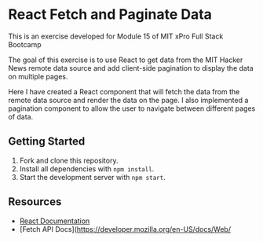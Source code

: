 # React Fetch and Paginate Data

This is an exercise developed for Module 15 of MIT xPro Full Stack Bootcamp


The goal of this exercise is to use React to get data from the MIT Hacker News remote data source and add client-side pagination to display the data on multiple pages.

Here I have created a React component that will fetch the data from the remote data source and render the data on the page. I also implemented a pagination component to allow the user to navigate between different pages of data.


## Getting Started

1. Fork and clone this repository.
2. Install all dependencies with `npm install`.
3. Start the development server with `npm start`.


## Resources

- [React Documentation](https://reactjs.org/docs/getting-started.html)
- [Fetch API Docs](https://developer.mozilla.org/en-US/docs/Web/
